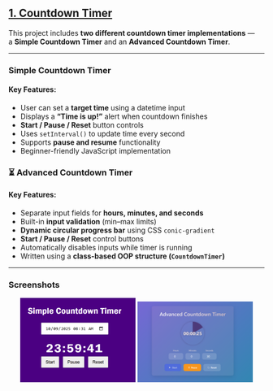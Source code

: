 
## **[1. Countdown Timer](./Countdown%20Timer)**

This project includes **two different countdown timer implementations** —  
a **Simple Countdown Timer** and an **Advanced Countdown Timer**.

---

###  **Simple Countdown Timer**
####  Key Features:
- User can set a **target time** using a datetime input  
- Displays a **“Time is up!”** alert when countdown finishes  
- **Start / Pause / Reset** button controls  
- Uses `setInterval()` to update time every second  
- Supports **pause and resume** functionality  
- Beginner-friendly JavaScript implementation  
  

### ⏳ **Advanced Countdown Timer**
####  Key Features:
- Separate input fields for **hours, minutes, and seconds**  
- Built-in **input validation** (min–max limits)  
- **Dynamic circular progress bar** using CSS `conic-gradient`  
- **Start / Pause / Reset** control buttons  
- Automatically disables inputs while timer is running  
- Written using a **class-based OOP structure (`CountdownTimer`)**  
 
---

###  Screenshots

<p align="center">
  <img src="./picture/simple_countdown.png" width="45%" />
  <img src="./picture/advancedcountdonw.png" width="45%" />
</p>
